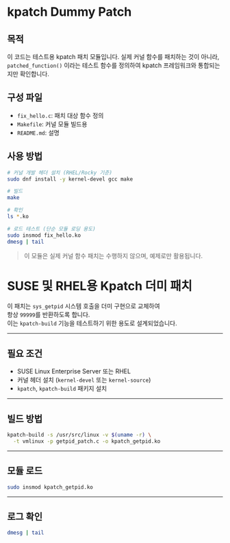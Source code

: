 # kpatch Dummy Patch

## 목적
이 코드는 테스트용 kpatch 패치 모듈입니다. 실제 커널 함수를 패치하는 것이 아니라,
`patched_function()` 이라는 테스트 함수를 정의하여 kpatch 프레임워크와 통합되는지만 확인합니다.

## 구성 파일
- `fix_hello.c`: 패치 대상 함수 정의
- `Makefile`: 커널 모듈 빌드용
- `README.md`: 설명

## 사용 방법

```bash
# 커널 개발 헤더 설치 (RHEL/Rocky 기준)
sudo dnf install -y kernel-devel gcc make

# 빌드
make

# 확인
ls *.ko

# 로드 테스트 (단순 모듈 로딩 용도)
sudo insmod fix_hello.ko
dmesg | tail
```

> 이 모듈은 실제 커널 함수 패치는 수행하지 않으며, 예제로만 활용됩니다.

# SUSE 및 RHEL용 Kpatch 더미 패치

이 패치는 `sys_getpid` 시스템 호출을 더미 구현으로 교체하여  
항상 `99999`를 반환하도록 합니다.  
이는 `kpatch-build` 기능을 테스트하기 위한 용도로 설계되었습니다.

---

## 필요 조건

- SUSE Linux Enterprise Server 또는 RHEL
- 커널 헤더 설치 (`kernel-devel` 또는 `kernel-source`)
- `kpatch`, `kpatch-build` 패키지 설치

---

## 빌드 방법

```bash
kpatch-build -s /usr/src/linux -v $(uname -r) \
  -t vmlinux -p getpid_patch.c -o kpatch_getpid.ko
```

---

## 모듈 로드

```bash
sudo insmod kpatch_getpid.ko
```

---

## 로그 확인

```bash
dmesg | tail
```


